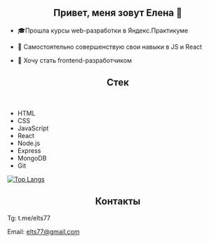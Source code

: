 <!-- ### Привет, меня зовут Елена 👋 -->

<h2 align="center">Привет, меня зовут Елена 👋</h2>

- :mortar_board:Прошла курсы web-разработки в Яндекс.Практикуме

- :muscle: Самостоятельно совершенствую свои навыки в JS и React

- :dart: Хочу стать frontend-разработчиком


<!-- ### Cтек: -->
<h2 align="center">Cтек</h2>

<br>

<!-- <p>HTML &#8226; CSS &#8226; JavaScript &#8226; React &#8226; Node.js &#8226; Express &#8226; MongoDB &#8226; Git</p> -->

- HTML
- CSS
- JavaScript
- React
- Node.js
- Express
- MongoDB
- Git



<!-- <div>
  <img src="https://github.com/devicons/devicon/blob/master/icons/html5/html5-original.svg" title="HTML5" alt="HTML" width="40" height="40"/>&nbsp;
  <img src="https://github.com/devicons/devicon/blob/master/icons/css3/css3-plain-wordmark.svg"  title="CSS3" alt="CSS" width="40" height="40"/>&nbsp;
  <img src="https://github.com/devicons/devicon/blob/master/icons/javascript/javascript-original.svg" title="JavaScript" alt="JavaScript" width="40" height="40"/>&nbsp;
  <img src="https://github.com/devicons/devicon/blob/master/icons/react/react-original-wordmark.svg" title="React" alt="React" width="40" height="40"/>&nbsp;
  <img src="https://github.com/devicons/devicon/blob/master/icons/nodejs/nodejs-original-wordmark.svg" title="NodeJS" alt="NodeJS" width="40" height="40"/>&nbsp;
  <img src="https://github.com/devicons/devicon/blob/master/icons/express/express-original-wordmark.svg" title="Express" alt="Express" width="40" height="40"/>&nbsp;
   <img src="https://github.com/devicons/devicon/blob/master/icons/git/git-original-wordmark.svg" title="Git" alt="Git" width="40" height="40"/>&nbsp;
  <img src="https://github.com/devicons/devicon/blob/master/icons/mongodb/mongodb-plain-wordmark.svg" title="MongoDb" alt="MongoDb" width="40" height="40"/>&nbsp;
</div>
    <br>
     <br> -->
     
   [![Top Langs](https://github-readme-stats.vercel.app/api/top-langs/?username=Elena-prog&layout=compact&theme=graywhite  )](https://github.com/anuraghazra/github-readme-stats)
   
 
 
<!--  ### Контакты: -->
 
 <h2 align="center">Контакты</h2>
Tg: t.me/elts77

Email: elts77@gmail.com
  
  
<!-- 

<div id="header" align="center">
  <img src="https://media.giphy.com/media/j0HjChGV0J44KrrlGv/giphy.gif"/>
</div> -->
